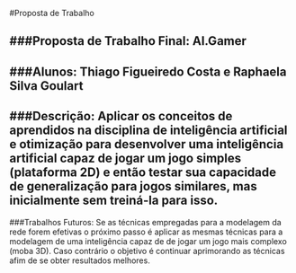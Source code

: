 #Proposta de Trabalho

###Proposta de Trabalho Final: 
AI.Gamer
-----------
###Alunos: 
Thiago Figueiredo Costa e Raphaela Silva Goulart
-----------

###Descrição: 
Aplicar os conceitos de aprendidos na disciplina de inteligência artificial e otimização para desenvolver uma inteligência artificial capaz de jogar um jogo simples (plataforma 2D) e então testar sua capacidade de generalização para jogos similares, mas inicialmente sem treiná-la para isso.
----------
###Trabalhos Futuros: 
Se as técnicas empregadas para a modelagem da rede forem efetivas o próximo passo é aplicar as mesmas técnicas para a modelagem de uma inteligência capaz de de jogar um jogo mais complexo (moba 3D). Caso contrário o objetivo é continuar aprimorando as técnicas  afim de se obter resultados melhores.